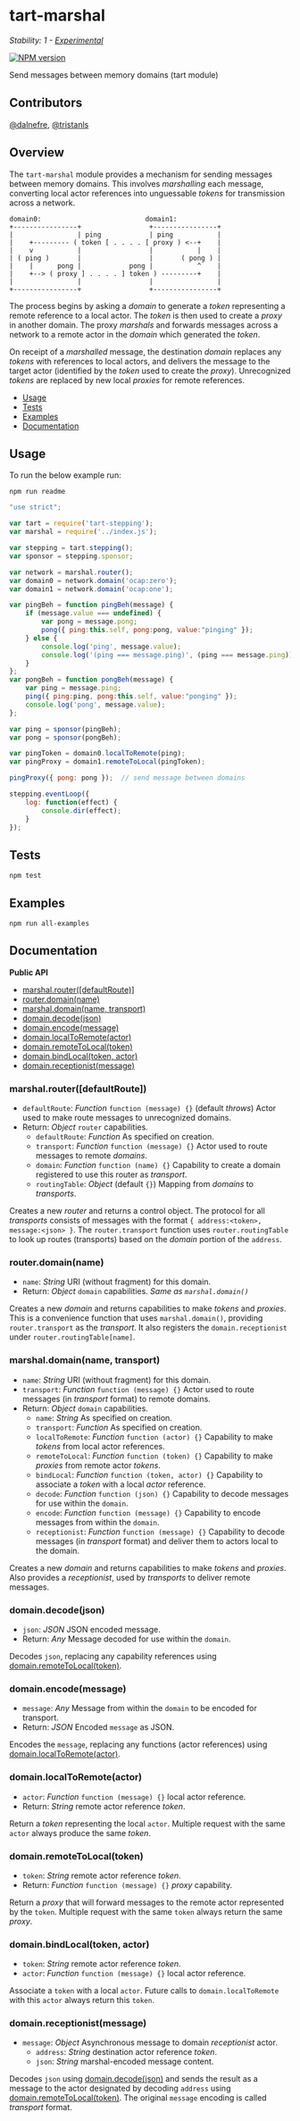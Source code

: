 tart-marshal
============

_Stability: 1 - [Experimental](https://github.com/tristanls/stability-index#stability-1---experimental)_

[![NPM version](https://badge.fury.io/js/tart-marshal.png)](http://npmjs.org/package/tart-marshal)

Send messages between memory domains (tart module)

## Contributors

[@dalnefre](https://github.com/dalnefre), [@tristanls](https://github.com/tristanls)

## Overview

The `tart-marshal` module provides a mechanism for sending messages between memory domains. This involves _marshalling_ each message, converting local actor references into unguessable _tokens_ for transmission across a network.

```
domain0:                          domain1:
+----------------+                 +----------------+
|                | ping            | ping           |
|    +--------- ( token [ . . . . [ proxy ) <--+    |
|    v           |                 |           |    |
| ( ping )       |                 |       ( pong ) |
|    |      pong |            pong |           ^    |
|    +--> ( proxy ] . . . . ] token ) ---------+    |
|                |                 |                |
+----------------+                 +----------------+
```
The process begins by asking a _domain_ to generate a _token_ representing a remote reference to a local actor. The _token_ is then used to create a _proxy_ in another domain. The proxy _marshals_ and forwards messages across a network to a remote actor in the _domain_ which generated the _token_.

On receipt of a _marshalled_ message, the destination _domain_ replaces any _tokens_ with references to local actors, and delivers the message to the target actor (identified by the _token_ used to create the _proxy_). Unrecognized _tokens_ are replaced by new local _proxies_ for remote references.

  * [Usage](#usage)
  * [Tests](#tests)
  * [Examples](#examples)
  * [Documentation](#documentation)

## Usage

To run the below example run:

    npm run readme

```javascript
"use strict";

var tart = require('tart-stepping');
var marshal = require('../index.js');

var stepping = tart.stepping();
var sponsor = stepping.sponsor;

var network = marshal.router();
var domain0 = network.domain('ocap:zero');
var domain1 = network.domain('ocap:one');

var pingBeh = function pingBeh(message) {
    if (message.value === undefined) {
        var pong = message.pong;
        pong({ ping:this.self, pong:pong, value:"pinging" });
    } else {
        console.log('ping', message.value);
        console.log('(ping === message.ping)', (ping === message.ping));
    }
};
var pongBeh = function pongBeh(message) {
    var ping = message.ping;
    ping({ ping:ping, pong:this.self, value:"ponging" });
    console.log('pong', message.value);
};

var ping = sponsor(pingBeh);
var pong = sponsor(pongBeh);

var pingToken = domain0.localToRemote(ping);
var pingProxy = domain1.remoteToLocal(pingToken);

pingProxy({ pong: pong });  // send message between domains

stepping.eventLoop({
    log: function(effect) {
        console.dir(effect);
    }
});

```

## Tests

    npm test

## Examples

    npm run all-examples

## Documentation

**Public API**

  * [marshal.router(\[defaultRoute)\]](#marshalrouterdefaultroute)
  * [router.domain(name)](#routerdomainname)
  * [marshal.domain(name, transport)](#marshaldomainnametransport)
  * [domain.decode(json)](#domaindecodejson)
  * [domain.encode(message)](#domainencodemessage)
  * [domain.localToRemote(actor)](#domainlocaltoremoteactor)
  * [domain.remoteToLocal(token)](#domainremotetolocaltoken)
  * [domain.bindLocal(token, actor)](#bindlocaltokenactor)
  * [domain.receptionist(message)](#domainreceptionistmessage)

### marshal.router([defaultRoute])

  * `defaultRoute`: _Function_ `function (message) {}` (default _throws_)
      Actor used to make route messages to unrecognized domains.
  * Return: _Object_ `router` capabilities.
    * `defaultRoute`: _Function_ As specified on creation.
    * `transport`: _Function_ `function (message) {}`
        Actor used to route messages to remote _domains_.
    * `domain`: _Function_ `function (name) {}`
        Capability to create a domain registered to use this router as _transport_.
    * `routingTable`: _Object_ (default `{}`)
        Mapping from _domains_ to _transports_.

Creates a new _router_ and returns a control object. The protocol for all _transports_ consists of messages with the format `{ address:<token>, message:<json> }`. The `router.transport` function uses `router.routingTable` to look up routes (transports) based on the _domain_ portion of the `address`.

### router.domain(name)

  * `name`: _String_ URI (without fragment) for this domain.
  * Return: _Object_ `domain` capabilities.
    _Same as `marshal.domain()`_

Creates a new _domain_ and returns capabilities to make _tokens_ and _proxies_. This is a convenience function that uses `marshal.domain()`, providing `router.transport` as the _transport_. It also registers the `domain.receptionist` under `router.routingTable[name]`.

### marshal.domain(name, transport)

  * `name`: _String_ URI (without fragment) for this domain.
  * `transport`: _Function_ `function (message) {}`
      Actor used to route messages (in _transport_ format) to remote domains.
  * Return: _Object_ `domain` capabilities.
    * `name`: _String_ As specified on creation.
    * `transport`: _Function_ As specified on creation.
    * `localToRemote`: _Function_ `function (actor) {}`
        Capability to make _tokens_ from local actor references.
    * `remoteToLocal`: _Function_ `function (token) {}`
        Capability to make _proxies_ from remote actor _tokens_.
    * `bindLocal`: _Function_ `function (token, actor) {}`
        Capability to associate a _token_ with a local _actor_ reference.
    * `decode`: _Function_ `function (json) {}`
        Capability to decode messages for use within the `domain`.
    * `encode`: _Function_ `function (message) {}`
        Capability to encode messages from within the `domain`.
    * `receptionist`: _Function_ `function (message) {}`
        Capability to decode messages (in _transport_ format)
        and deliver them to actors local to the domain.

Creates a new _domain_ and returns capabilities to make _tokens_ and _proxies_. Also provides a _receptionist_, used by _transports_ to deliver remote messages.

### domain.decode(json)

  * `json`: _JSON_ JSON encoded message.
  * Return: _Any_ Message decoded for use within the `domain`.

Decodes `json`, replacing any capability references using [domain.remoteToLocal(token)](#domainremotetolocaltoken).

### domain.encode(message)

  * `message`: _Any_ Message from within the `domain` to be encoded for transport.
  * Return: _JSON_ Encoded `message` as JSON.

Encodes the `message`, replacing any functions (actor references) using [domain.localToRemote(actor)](#domainlocaltoremoteactor).

### domain.localToRemote(actor)

  * `actor`: _Function_ `function (message) {}` local actor reference.
  * Return: _String_ remote actor reference _token_.

Return a _token_ representing the local `actor`. Multiple request with the same `actor` always produce the same _token_.

### domain.remoteToLocal(token)

  * `token`: _String_ remote actor reference _token_.
  * Return: _Function_ `function (message) {}` _proxy_ capability.

Return a _proxy_ that will forward messages to the remote actor represented by the `token`. Multiple request with the same `token` always return the same _proxy_.

### domain.bindLocal(token, actor)

  * `token`: _String_ remote actor reference _token_.
  * `actor`: _Function_ `function (message) {}` local actor reference.

Associate a `token` with a local `actor`. Future calls to `domain.localToRemote` with this `actor` always return this `token`.

### domain.receptionist(message)

  * `message`: _Object_ Asynchronous message to domain _receptionist_ actor.
    * `address`: _String_ destination actor reference _token_.
    * `json`: _String_ marshal-encoded message content.

Decodes `json` using [domain.decode(json)](#domaindecodejson) and sends the result as a message to the actor designated by decoding `address` using [domain.remoteToLocal(token)](#domainremotetolocaltoken).  The original `message` encoding is called _transport_ format.
